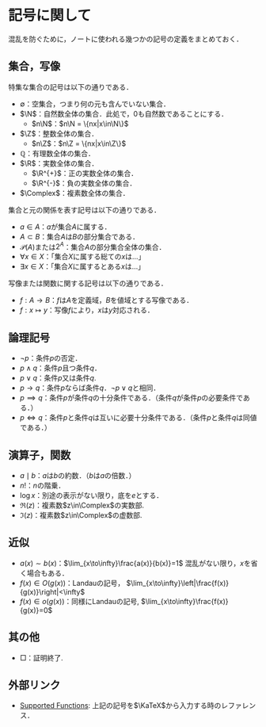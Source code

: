 <!---
title: '記号に関して'
category: Mathematics
language: Japanese
--->

# 記号に関して

混乱を防ぐために，ノートに使われる幾つかの記号の定義をまとめておく．

## 集合，写像

特集な集合の記号は以下の通りである．

- $\emptyset$：空集合，つまり何の元も含んでいない集合．
- $\N$：自然数全体の集合．此処で，$0$も自然数であることにする．
  - $n\N$：$n\N = \{nx|x\in\N\}$
- $\Z$：整数全体の集合．
  - $n\Z$：$n\Z = \{nx|x\in\Z\}$
- $\mathbb{Q}$：有理数全体の集合．
- $\R$：実数全体の集合．
  - $\R^{+}$：正の実数全体の集合．
  - $\R^{-}$：負の実数全体の集合．
- $\Complex$：複素数全体の集合．

集合と元の関係を表す記号は以下の通りである．

- $a\in A$：$a$が集合$A$に属する．
- $A\subset B$：集合$A$は$B$の部分集合である．
- $\mathscr{P}(A)$または$2^A$：集合$A$の部分集合全体の集合．
- $\forall x \in X$：「集合$X$に属する総ての$x$は…」
- $\exists x \in X$：「集合$X$に属するとある$x$は…」

写像または関数に関する記号は以下の通りである．

- $f:A\to B$：$f$は$A$を定義域，$B$を値域とする写像である．
- $f:x\mapsto y$：写像$f$により，$x$は$y$対応される．

## 論理記号

- $\lnot p$：条件$p$の否定．
- $p\land q$：条件$p$且つ条件$q$．
- $p\lor q$：条件$p$又は条件$q$.
- $p\longrightarrow q$：条件$p$ならば条件$q$．$\neg p\lor q$と相同．
- $p\implies q$：条件$p$が条件$q$の十分条件である．（条件$q$が条件$p$の必要条件である．）
- $p\iff q$：条件$p$と条件$q$は互いに必要十分条件である．（条件$p$と条件$q$は同値である．）

## 演算子，関数

- $a\mid b$：$a$は$b$の約数．（$b$は$a$の倍数．）
- $n!$：$n$の階乗．
- $\log x$：別途の表示がない限り，底を$e$とする．
- $\Re(z)$：複素数$z\in\Complex$の実数部.
- $\Im(z)$：複素数$z\in\Complex$の虚数部.

## 近似

- $a(x) \sim b(x)$：$\lim_{x\to\infty}\frac{a(x)}{b(x)}=1$
混乱がない限り，$x$を省く場合もある．
- $f(x)\in O(g(x))$：Landauの記号，
$\lim_{x\to\infty}\left|\frac{f(x)}{g(x)}\right|<\infty$
- $f(x)\in o(g(x))$：同様にLandauの記号,
$\lim_{x\to\infty}\frac{f(x)}{g(x)}=0$

## 其の他

- □：証明終了.

## 外部リンク

- [Supported Functions](https://katex.org/docs/supported.html):
上記の記号を$\KaTeX$から入力する時のレファレンス．
